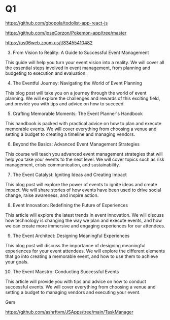 # Q1
https://github.com/gbopola/todolist-app-react-js




https://github.com/joseCorzon/Pokemon-app/tree/master






https://us06web.zoom.us/j/83455410482




3. From Vision to Reality: A Guide to Successful Event Management

This guide will help you turn your event vision into a reality. We will cover all the essential steps involved in event management, from planning and budgeting to execution and evaluation.

4. The Eventful Journey: Navigating the World of Event Planning

This blog post will take you on a journey through the world of event planning. We will explore the challenges and rewards of this exciting field, and provide you with tips and advice on how to succeed.

5. Crafting Memorable Moments: The Event Planner's Handbook

This handbook is packed with practical advice on how to plan and execute memorable events. We will cover everything from choosing a venue and setting a budget to creating a timeline and managing vendors.

6. Beyond the Basics: Advanced Event Management Strategies

This course will teach you advanced event management strategies that will help you take your events to the next level. We will cover topics such as risk management, crisis communication, and sustainability.

7. The Event Catalyst: Igniting Ideas and Creating Impact

This blog post will explore the power of events to ignite ideas and create impact. We will share stories of how events have been used to drive social change, raise awareness, and inspire action.

8. Event Innovation: Redefining the Future of Experiences

This article will explore the latest trends in event innovation. We will discuss how technology is changing the way we plan and execute events, and how we can create more immersive and engaging experiences for our attendees.

9. The Event Architect: Designing Meaningful Experiences

This blog post will discuss the importance of designing meaningful experiences for your event attendees. We will explore the different elements that go into creating a memorable event, and how to use them to achieve your goals.

10. The Event Maestro: Conducting Successful Events

This article will provide you with tips and advice on how to conduct successful events. We will cover everything from choosing a venue and setting a budget to managing vendors and executing your event.











Gem


https://github.com/ashrftvm/JSApps/tree/main/TaskManager
